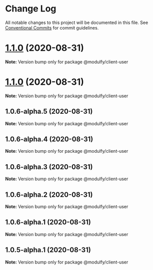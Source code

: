 # Change Log

All notable changes to this project will be documented in this file.
See [Conventional Commits](https://conventionalcommits.org) for commit guidelines.

# [1.1.0](https://github.com/jmrapp1/Modulfy/compare/@modulfy/client-user@1.1.0...@modulfy/client-user@1.1.0) (2020-08-31)

**Note:** Version bump only for package @modulfy/client-user





# [1.1.0](https://github.com/jmrapp1/Modulfy/compare/@modulfy/client-user@1.0.6-alpha.5...@modulfy/client-user@1.1.0) (2020-08-31)

**Note:** Version bump only for package @modulfy/client-user





## 1.0.6-alpha.5 (2020-08-31)

**Note:** Version bump only for package @modulfy/client-user





## 1.0.6-alpha.4 (2020-08-31)

**Note:** Version bump only for package @modulfy/client-user





## 1.0.6-alpha.3 (2020-08-31)

**Note:** Version bump only for package @modulfy/client-user





## 1.0.6-alpha.2 (2020-08-31)

**Note:** Version bump only for package @modulfy/client-user





## 1.0.6-alpha.1 (2020-08-31)

**Note:** Version bump only for package @modulfy/client-user





## 1.0.5-alpha.1 (2020-08-31)

**Note:** Version bump only for package @modulfy/client-user
